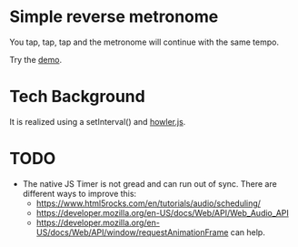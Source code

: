 # Simple reverse metronome

You tap, tap, tap and the metronome will continue with the same tempo. 

Try the [demo](https://synox.github.io/reverse-metronome/index.html).

# Tech Background

It is realized using a setInterval() and [howler.js](https://www.npmjs.com/package/howler). 


# TODO

 - The native JS Timer is not gread and can run out of sync. There are different ways to improve this: 
   * https://www.html5rocks.com/en/tutorials/audio/scheduling/
   * https://developer.mozilla.org/en-US/docs/Web/API/Web_Audio_API
   * https://developer.mozilla.org/en-US/docs/Web/API/window/requestAnimationFrame can help.

